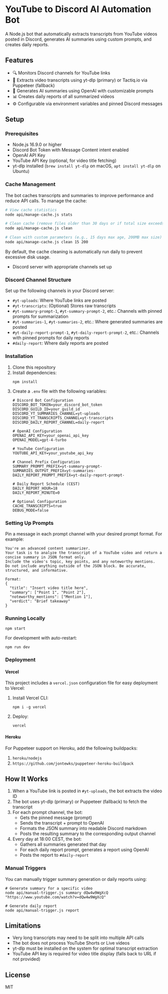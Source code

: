 # YouTube to Discord AI Automation Bot

A Node.js bot that automatically extracts transcripts from YouTube videos posted in Discord, generates AI summaries using custom prompts, and creates daily reports.

## Features

- 🔍 Monitors Discord channels for YouTube links
- 📝 Extracts video transcripts using yt-dlp (primary) or Tactiq.io via Puppeteer (fallback)
- 🤖 Generates AI summaries using OpenAI with customizable prompts
- 📊 Creates daily reports of all summarized videos
- ⚙️ Configurable via environment variables and pinned Discord messages

## Setup

### Prerequisites

- Node.js 16.9.0 or higher
- Discord Bot Token with Message Content intent enabled
- OpenAI API Key
- YouTube API Key (optional, for video title fetching)
- yt-dlp installed (`brew install yt-dlp` on macOS, `apt install yt-dlp` on Ubuntu)

### Cache Management

The bot caches transcripts and summaries to improve performance and reduce API calls. To manage the cache:

```bash
# View cache statistics
node api/manage-cache.js stats

# Clean cache (remove files older than 30 days or if total size exceeds 500MB)
node api/manage-cache.js clean

# Clean with custom parameters (e.g., 15 days max age, 200MB max size)
node api/manage-cache.js clean 15 200
```

By default, the cache cleaning is automatically run daily to prevent excessive disk usage.
- Discord server with appropriate channels set up

### Discord Channel Structure

Set up the following channels in your Discord server:

- `#yt-uploads`: Where YouTube links are posted
- `#yt-transcripts`: (Optional) Stores raw transcripts
- `#yt-summary-prompt-1`, `#yt-summary-prompt-2`, etc.: Channels with pinned prompts for summarization
- `#yt-summaries-1`, `#yt-summaries-2`, etc.: Where generated summaries are posted
- `#yt-daily-report-prompt-1`, `#yt-daily-report-prompt-2`, etc.: Channels with pinned prompts for daily reports
- `#daily-report`: Where daily reports are posted

### Installation

1. Clone this repository
2. Install dependencies:
   ```
   npm install
   ```
3. Create a `.env` file with the following variables:
   ```
   # Discord Bot Configuration
   DISCORD_BOT_TOKEN=your_discord_bot_token
   DISCORD_GUILD_ID=your_guild_id
   DISCORD_YT_SUMMARIES_CHANNEL=yt-uploads
   DISCORD_YT_TRANSCRIPTS_CHANNEL=yt-transcripts
   DISCORD_DAILY_REPORT_CHANNEL=daily-report

   # OpenAI Configuration
   OPENAI_API_KEY=your_openai_api_key
   OPENAI_MODEL=gpt-4-turbo
   
   # YouTube Configuration
   YOUTUBE_API_KEY=your_youtube_api_key

   # Channel Prefix Configuration
   SUMMARY_PROMPT_PREFIX=yt-summary-prompt-
   SUMMARIES_OUTPUT_PREFIX=yt-summaries-
   DAILY_REPORT_PROMPT_PREFIX=yt-daily-report-prompt-

   # Daily Report Schedule (CEST)
   DAILY_REPORT_HOUR=18
   DAILY_REPORT_MINUTE=0

   # Optional Configuration
   CACHE_TRANSCRIPTS=true
   DEBUG_MODE=false
   ```

### Setting Up Prompts

Pin a message in each prompt channel with your desired prompt format. For example:

```
You're an advanced content summarizer.
Your task is to analyze the transcript of a YouTube video and return a concise summary in JSON format only.
Include the video's topic, key points, and any noteworthy mentions.
Do not include anything outside of the JSON block. Be accurate, structured, and informative.

Format:
{
  "title": "Insert video title here",
  "summary": ["Point 1", "Point 2"],
  "noteworthy_mentions": ["Mention 1"],
  "verdict": "Brief takeaway"
}
```

### Running Locally

```
npm start
```

For development with auto-restart:

```
npm run dev
```

### Deployment

#### Vercel

This project includes a `vercel.json` configuration file for easy deployment to Vercel:

1. Install Vercel CLI:
   ```
   npm i -g vercel
   ```

2. Deploy:
   ```
   vercel
   ```

#### Heroku

For Puppeteer support on Heroku, add the following buildpacks:

1. `heroku/nodejs`
2. `https://github.com/jontewks/puppeteer-heroku-buildpack`

## How It Works

1. When a YouTube link is posted in `#yt-uploads`, the bot extracts the video ID
2. The bot uses yt-dlp (primary) or Puppeteer (fallback) to fetch the transcript
3. For each prompt channel, the bot:
   - Gets the pinned message (prompt)
   - Sends the transcript + prompt to OpenAI
   - Formats the JSON summary into readable Discord markdown
   - Posts the resulting summary to the corresponding output channel
4. Every day at 18:00 CEST, the bot:
   - Gathers all summaries generated that day
   - For each daily report prompt, generates a report using OpenAI
   - Posts the report to `#daily-report`

### Manual Triggers

You can manually trigger summary generation or daily reports using:

```
# Generate summary for a specific video
node api/manual-trigger.js summary dQw4w9WgXcQ "https://www.youtube.com/watch?v=dQw4w9WgXcQ"

# Generate daily report
node api/manual-trigger.js report
```

## Limitations

- Very long transcripts may need to be split into multiple API calls
- The bot does not process YouTube Shorts or Live videos
- yt-dlp must be installed on the system for optimal transcript extraction
- YouTube API key is required for video title display (falls back to URL if not provided)

## License

MIT
